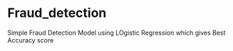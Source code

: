 # Fraud_detection
Simple Fraud Detection Model using LOgistic Regression which gives Best Accuracy score 
